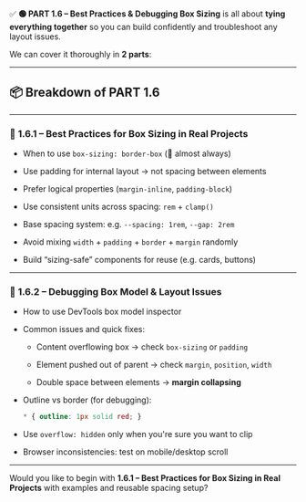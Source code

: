 ✅ **🟢 PART 1.6 – Best Practices & Debugging Box Sizing** is all about **tying everything together** so you can build confidently and troubleshoot any layout issues.

We can cover it thoroughly in **2 parts**:

---

## 📦 Breakdown of PART 1.6

---

### 🔸 **1.6.1 – Best Practices for Box Sizing in Real Projects**

- When to use `box-sizing: border-box` (💯 almost always)
    
- Use padding for internal layout → not spacing between elements
    
- Prefer logical properties (`margin-inline`, `padding-block`)
    
- Use consistent units across spacing: `rem` + `clamp()`
    
- Base spacing system: e.g. `--spacing: 1rem`, `--gap: 2rem`
    
- Avoid mixing `width` + `padding` + `border` + `margin` randomly
    
- Build “sizing-safe” components for reuse (e.g. cards, buttons)
    

---

### 🔸 **1.6.2 – Debugging Box Model & Layout Issues**

- How to use DevTools box model inspector
    
- Common issues and quick fixes:
    
    - Content overflowing box → check `box-sizing` or `padding`
        
    - Element pushed out of parent → check `margin`, `position`, `width`
        
    - Double space between elements → **margin collapsing**
        
- Outline vs border (for debugging):
    
    ```css
    * { outline: 1px solid red; }
    ```
    
- Use `overflow: hidden` only when you're sure you want to clip
    
- Browser inconsistencies: test on mobile/desktop scroll
    

---

Would you like to begin with **1.6.1 – Best Practices for Box Sizing in Real Projects** with examples and reusable spacing setup?